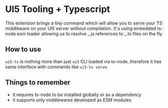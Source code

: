 # UI5 Tooling + Typescript

This extension brings a tiny command which will allow you to serve your TS middleware on your UI5 server without compilation.
It's using embedded ts-node esm loader allowing us to resolve _.js references to _.ts files on the fly.

## How to use

`ui5-ts` is nothing more than just `ui5` CLI loaded via ts-node, therefore it has same interface with commands like `ui5-ts serve`.

## Things to remember

- it requires ts-node to be installed globally or as a dependency
- it supports only middlewares developed as ESM modules
